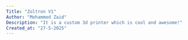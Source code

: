 ```yaml
---
Title: "Zoltron V1"
Author: "Mohammed Zaid"
Description: "It is a custom 3d printer which is cool and awesome!"
Created_at: "27-5-2025"
---
```

